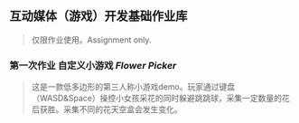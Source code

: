 ## 互动媒体（游戏）开发基础作业库
>仅限作业使用。Assignment only.
  
  
### 第一次作业 自定义小游戏 *Flower Picker*
>这是一款低多边形的第三人称小游戏demo。玩家通过键盘（WASD&Space）操控小女孩采花的同时躲避跳跳球，采集一定数量的花后获胜。采集不同的花天空盒会发生变化。
